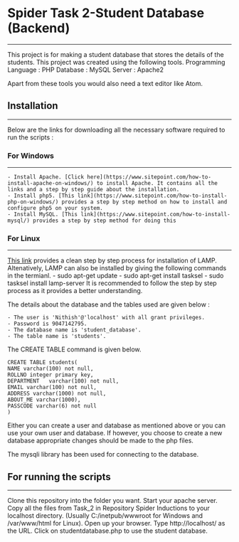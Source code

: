# Spider Task 2-Student Database (Backend)  ##
-----------------------------------------

This project is for making a student database that stores the details of the students. This project was created 
using the following tools.
Programming Language : PHP 
Database : MySQL
Server : Apache2

Apart from these tools you would also need a text editor like Atom.

## Installation ##
------------

Below are the links for downloading all the necessary software required to run the scripts :

### For Windows ### 
-----------

    - Install Apache. [Click here](https://www.sitepoint.com/how-to-install-apache-on-windows/) to install Apache. It contains all the links and a step by step guide about the installation.
    - Install php5. [This link](https://www.sitepoint.com/how-to-install-php-on-windows/) provides a step by step method on how to install and configure php5 on your system.
    - Install MySQL. [This link](https://www.sitepoint.com/how-to-install-mysql/) provides a step by step method for doing this

### For Linux ###
---------
[This link](https://www.digitalocean.com/community/tutorials/how-to-install-linux-apache-mysql-php-lamp-stack-on-ubuntu-14-04) provides a clean step by step process for installation of LAMP. 
Altenatively, LAMP can also be installed by giving the following commands in the termianl.
    - sudo apt-get update 
    - sudo apt-get install tasksel
    - sudo tasksel install lamp-server
It is recommended to follow the step by step process as it provides a better understanding.

The details about the database and the tables used are given below :

    - The user is 'Nithish'@'localhost' with all grant privileges.
    - Password is 9047142795.
    - The database name is 'student_database'.
    - The table name is 'students'. 
 
The CREATE TABLE command is given below.
```
CREATE TABLE students(
NAME varchar(100) not null,
ROLLNO integer primary key,
DEPARTMENT   varchar(100) not null,
EMAIL varchar(100) not null,
ADDRESS varchar(1000) not null,
ABOUT_ME varchar(1000),
PASSCODE varchar(6) not null
)
```

Either you can create a user and database as mentioned above or you can use your own user and database. If however, 
you choose to create  a new database appropriate changes should be made to the php files.

The mysqli library has been used for connecting to the database.

## For running the scripts ##
------------------------

Clone this repository into the folder you want.
Start your apache server.
Copy all the files from Task_2 in Repository Spider Inductions to your localhost directory.
(Usually C:/inetpub/wwwroot for Windows and /var/www/html for Linux).
Open up your browser. Type http://localhost/ as the URL.
Click on studentdatabase.php to use the student database.
